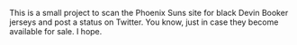 This is a small project to scan the Phoenix Suns site for black Devin Booker jerseys and post a status on Twitter.
You know, just in case they become available for sale.  I hope.
